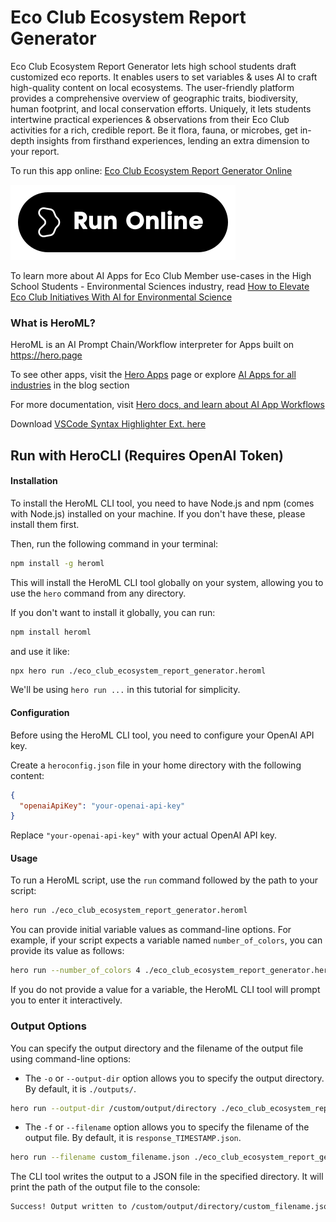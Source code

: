 # Eco Club Ecosystem Report Generator

Eco Club Ecosystem Report Generator lets high school students draft customized eco reports. It enables users to set variables & uses AI to craft high-quality content on local ecosystems. The user-friendly platform provides a comprehensive overview of geographic traits, biodiversity, human footprint, and local conservation efforts. Uniquely, it lets students intertwine practical experiences & observations from their Eco Club activities for a rich, credible report. Be it flora, fauna, or microbes, get in-depth insights from firsthand experiences, lending an extra dimension to your report.

To run this app online: [Eco Club Ecosystem Report Generator Online](https://hero.page/app/eco-club-ecosystem-report-generator-localized-ecosystem-reports-intertwining-experience/Zm2xY9o8UVGx9J47rZ5x)

[![Run Eco Club Ecosystem Report Generator Online](/assets/run.svg)](https://hero.page/app/eco-club-ecosystem-report-generator-localized-ecosystem-reports-intertwining-experience/Zm2xY9o8UVGx9J47rZ5x)

To learn more about AI Apps for Eco Club Member use-cases in the High School Students - Environmental Sciences industry, read [How to Elevate Eco Club Initiatives With AI for Environmental Science](https://hero.page/blog/ai/high-school-students-environmental-sciences/how-to-elevate-eco-club-initiatives-with-ai-for-environmental-science/170953)

### What is HeroML?
HeroML is an AI Prompt Chain/Workflow interpreter for Apps built on https://hero.page 

To see other apps, visit the [Hero Apps](https://hero.page/apps) page or explore [AI Apps for all industries](https://hero.page/blog) in the blog section

For more documentation, visit [Hero docs, and learn about AI App Workflows](https://hero.page/tutorials/introduction-to-heroml)

Download [VSCode Syntax Highlighter Ext. here](https://marketplace.visualstudio.com/items?itemName=hero-page.heroml)

## Run with HeroCLI (Requires OpenAI Token)

#### Installation

To install the HeroML CLI tool, you need to have Node.js and npm (comes with Node.js) installed on your machine. If you don't have these, please install them first. 

Then, run the following command in your terminal:

```bash
npm install -g heroml
```

This will install the HeroML CLI tool globally on your system, allowing you to use the `hero` command from any directory.

If you don't want to install it globally, you can run:

```bash
npm install heroml
```

and use it like:

```bash
npx hero run ./eco_club_ecosystem_report_generator.heroml
```

We'll be using `hero run ...` in this tutorial for simplicity.

#### Configuration

Before using the HeroML CLI tool, you need to configure your OpenAI API key. 

Create a `heroconfig.json` file in your home directory with the following content:

```json
{
  "openaiApiKey": "your-openai-api-key"
}
```

Replace `"your-openai-api-key"` with your actual OpenAI API key.

#### Usage

To run a HeroML script, use the `run` command followed by the path to your script:

```bash
hero run ./eco_club_ecosystem_report_generator.heroml
```

You can provide initial variable values as command-line options. For example, if your script expects a variable named `number_of_colors`, you can provide its value as follows:

```bash
hero run --number_of_colors 4 ./eco_club_ecosystem_report_generator.heroml
```

If you do not provide a value for a variable, the HeroML CLI tool will prompt you to enter it interactively.

### Output Options

You can specify the output directory and the filename of the output file using command-line options:

- The `-o` or `--output-dir` option allows you to specify the output directory. By default, it is `./outputs/`.

```bash
hero run --output-dir /custom/output/directory ./eco_club_ecosystem_report_generator.heroml
```

- The `-f` or `--filename` option allows you to specify the filename of the output file. By default, it is `response_TIMESTAMP.json`.

```bash
hero run --filename custom_filename.json ./eco_club_ecosystem_report_generator.heroml
```

The CLI tool writes the output to a JSON file in the specified directory. It will print the path of the output file to the console:

```bash
Success! Output written to /custom/output/directory/custom_filename.json
```

